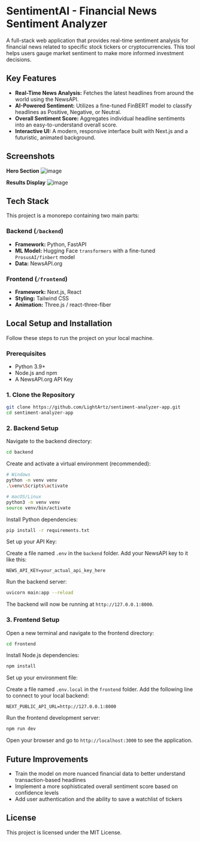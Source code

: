 # SentimentAI - Financial News Sentiment Analyzer

A full-stack web application that provides real-time sentiment analysis for financial news related to specific stock tickers or cryptocurrencies. This tool helps users gauge market sentiment to make more informed investment decisions.

## Key Features

- **Real-Time News Analysis:** Fetches the latest headlines from around the world using the NewsAPI.
- **AI-Powered Sentiment:** Utilizes a fine-tuned FinBERT model to classify headlines as Positive, Negative, or Neutral.
- **Overall Sentiment Score:** Aggregates individual headline sentiments into an easy-to-understand overall score.
- **Interactive UI:** A modern, responsive interface built with Next.js and a futuristic, animated background.

## Screenshots
**Hero Section**
![image](https://github.com/user-attachments/assets/23e0e434-34e3-4ce5-b4c3-592ee8701d0d)

**Results Display**
![image](https://github.com/user-attachments/assets/45d27779-2238-4260-b7fd-8cd1512c67fe)

## Tech Stack

This project is a monorepo containing two main parts:

### Backend (`/backend`)
- **Framework:** Python, FastAPI
- **ML Model:** Hugging Face `transformers` with a fine-tuned `ProsusAI/finbert` model
- **Data:** NewsAPI.org

### Frontend (`/frontend`)
- **Framework:** Next.js, React
- **Styling:** Tailwind CSS
- **Animation:** Three.js / react-three-fiber

## Local Setup and Installation

Follow these steps to run the project on your local machine.

### Prerequisites

- Python 3.9+
- Node.js and npm
- A NewsAPI.org API Key

### 1. Clone the Repository

```bash
git clone https://github.com/LightArtz/sentiment-analyzer-app.git
cd sentiment-analyzer-app
```

### 2. Backend Setup

Navigate to the backend directory:

```bash
cd backend
```

Create and activate a virtual environment (recommended):

```bash
# Windows
python -m venv venv
.\venv\Scripts\activate

# macOS/Linux
python3 -m venv venv
source venv/bin/activate
```

Install Python dependencies:

```bash
pip install -r requirements.txt
```

Set up your API Key:

Create a file named `.env` in the `backend` folder. Add your NewsAPI key to it like this:

```
NEWS_API_KEY=your_actual_api_key_here
```

Run the backend server:

```bash
uvicorn main:app --reload
```

The backend will now be running at `http://127.0.0.1:8000`.

### 3. Frontend Setup

Open a new terminal and navigate to the frontend directory:

```bash
cd frontend
```

Install Node.js dependencies:

```bash
npm install
```

Set up your environment file:

Create a file named `.env.local` in the `frontend` folder. Add the following line to connect to your local backend:

```
NEXT_PUBLIC_API_URL=http://127.0.0.1:8000
```

Run the frontend development server:

```bash
npm run dev
```

Open your browser and go to `http://localhost:3000` to see the application.

## Future Improvements

- Train the model on more nuanced financial data to better understand transaction-based headlines
- Implement a more sophisticated overall sentiment score based on confidence levels
- Add user authentication and the ability to save a watchlist of tickers

## License

This project is licensed under the MIT License.
